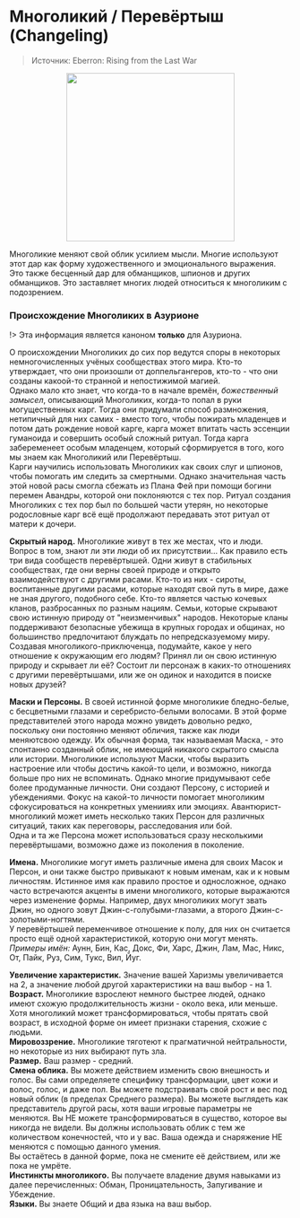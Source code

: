 # Многоликий / Перевёртыш (Changeling)
> Источник: Eberron: Rising from the Last War
<p style="text-align: center">
  <img src="./_media/races/changeling.race.png" style="height: 300px" />
</p>

Многоликие меняют свой облик усилием мысли. Многие используют этот дар как форму художественного и
эмоционального выражения. Это также бесценный дар для обманщиков, шпионов и других обманщиков. Это заставляет многих людей
относиться к многоликим с подозрением.  

### Происхождение Многоликих в Азурионе
!> Эта информация является каноном **только** для Азуриона.

О происхождении Многоликих до сих пор ведутся споры в некоторых немногочисленных учёных сообществах этого мира. Кто-то утверждает, что они произошли от доппельгангеров, кто-то - что они созданы какоой-то странной и непостижимой магией.  
Однако мало кто знает, что когда-то в начале времён, _божественный замысел_, описывающий Многоликих, когда-то попал в руки могущественных карг. Тогда они придумали способ размножения, нетипичный для них самих - вместо того, чтобы пожирать младенцев и потом дать рождение новой карге, карга может впитать часть эссенции гуманоида и совершить особый сложный ритуал. Тогда карга забеременеет особым младенцем, который сформируется в того, кого мы знаем как Многоликий или Перевёртыш.  
Карги научились использовать Многоликих как своих слуг и шпионов, чтобы помогать им следить за смертными. Однако значительная часть этой новой расы смогла сбежать из Плана Фей при помощи богини перемен Авандры, которой они поклоняются с тех пор. Ритуал создания Многоликих с тех пор был по большей части утерян, но некоторые родословные карг всё ещё продолжают передавать этот ритуал от матери к дочери.

**Скрытый народ.** Многоликие живут в тех же местах, что и люди. Вопрос в том, знают ли эти люди об их присутствии...
Как правило есть три вида сообществ перевёртышей. Одни живут в стабильных сообществах, где они верны своей природе и открыто
взаимодействуют с другими расами. Кто-то из них - сироты, воспитанные другими расами, которые находят свой путь в мире, даже
не зная другого, подобного себе.
Кто-то является частью кочевых кланов, разбросанных по разным нациям. Семьи, которые скрывают свою истинную природу от
"неизменчивых" народов. Некоторые кланы поддерживают безопасные убежища в крупных городах и общинах, но большинство предпочитают
блуждать по непредсказуемому миру.  
Создавая многоликого-приключенца, подумайте, какое у него отношение к окружающим его людям? Принял ли он свою истинную природу
и скрывает ли её? Состоит ли персонаж в каких-то отношениях с другими перевёртышами, или же он одинок и находится в поиске новых
друзей?

**Маски и Персоны.** В своей истинной форме многоликие бледно-белые, с бесцветными глазами и серебристо-белыми волосами.
В этой форме представителей этого народа можно увидеть довольно редко, поскольку они постоянно меняют обличия,
также как люди меняютсвою одежду. Их обычная форма, так называемая Маска, - это спонтанно созданный облик, не имеющий никакого
скрытого смысла или истории. Многоликие используют Маски, чтобы выразить настроение или чтобы достичь какой-то цели, и возможно,
никогда больше про них не вспоминать. Однако многие придумывают себе более продуманные личности. Они создают Персону,
с историей и убеждениями. Фокус на какой-то личности помогает многоликим сфокусироваться на конкретных уменииях или эмоциях.
Авантюрист-многоликий может иметь несколько таких Персон для различных ситуаций, таких как переговоры, расследования или бой.  
Одна и та же Персона может использоваться сразу несколькими перевёртышами, возможно даже из поколения в поколение.

**Имена.** Многоликие могут иметь различные имена для своих Масок и Персон, и они также быстро привыкают к новым именам, как и к новым
личностям. Истинное имя как правило простое и односложное, однако часто встречаются акценты в имени многоликого,
которые выражаются через изменение формы. Например, двух многоликих могут звать Джин, но одного зовут Джин-с-голубыми-глазами,
а второго Джин-с-золотыми-ногтями.  
У перевёртышей переменчивое отношение к полу, для них он считается просто ещё одной характеристикой, которую они могут менять.  
_Примеры имён:_ Аунн, Бин, Кас, Докс, Фи, Харс, Джин, Лам, Мас, Никс, От, Пайк, Руз, Сим, Тукс, Вил, Йуг.

**Увеличение характеристик.** Значение вашей Харизмы увеличивается на 2, а значение любой другой характеристики на ваш выбор - на 1.   
**Возраст.** Многоликие взрослеют немного быстрее людей, однако имеют схожую продолжительность жизни - около века, или меньше.
Хотя многоликий может трансформироваться, чтобы прятать свой возраст, в исходной форме он имеет признаки старения, схожие с людьми.  
**Мировоззрение.** Многоликие тяготеют к прагматичной нейтральности, но некоторые из них выбирают путь зла.  
**Размер.** Ваш размер - средний.  
**Смена облика.** Вы можете действием изменить свою внешность и голос. Вы сами определяете специфику трансформации,
цвет кожи и волос, голос, и даже пол. Вы можете подстраивать свой рост и вес под новый облик (в пределах Среднего размера). Вы можете
выглядеть как представитель другой расы, хотя ваши игровые параметры не меняются. Вы НЕ можете трансформироваться в существо, которое
вы никогда не видели. Вы должны использовать облик с тем же количеством конечностей, что и у вас. Ваша одежда и снаряжение НЕ меняются
с помощью данного умения.  
Вы остаётесь в данной форме, пока не смените её действием, или же пока не умрёте.  
**Инстинкты многоликого.** Вы получаете владение двумя навыками из далее перечисленных: Обман, Проницательность, Запугивание и Убеждение.  
**Языки.** Вы знаете Общий и два языка на ваш выбор.